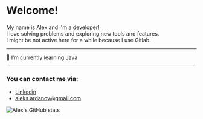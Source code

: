 # Welcome!
 My name is Alex and i'm a developer! </br>
 I love solving problems and exploring new tools and features. </br>
 I might be not active here for a while because I use Gitlab.
_____
<!-- 🔭 I’m currently working on [Human Rights First - Blue Witness](https://github.com/Lambda-School-Labs/human-rights-first-police-fe-a) </br> -->
🌱 I’m currently learning Java 
_____
 ### You can contact me via:
* [Linkedin](https://www.linkedin.com/in/aleksandr-ardanov/)
* [aleks.ardanov@gmail.com](mailto:aleks.ardanov@gmail.com)



![Alex's GitHub stats](https://github-readme-stats.vercel.app/api?username=aleksandr-ardanov&theme=nord)
